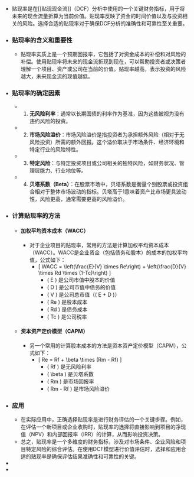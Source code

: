 - 贴现率是在[[贴现现金流]]（DCF）分析中使用的一个关键财务指标，用于将未来的现金流量折算为当前价值。贴现率反映了资金的时间价值以及与投资相关的风险。选择合适的贴现率对于确保DCF分析的准确性和可靠性至关重要。
- ### 贴现率的含义和重要性
	- 贴现率实质上是一个预期回报率，它包括了对资金成本的补偿和对风险的补偿。使用贴现率将未来的现金流折现到现在，可以帮助投资者或决策者理解一个项目、资产或公司在当前的价值。贴现率越高，表示投资的风险越大，未来现金流的现值越低。
- ### 贴现率的确定因素
	- 1. **无风险利率**：通常以长期国债的利率作为基准，因为这些被视为没有违约风险的投资。
	- 2. **市场风险溢价**：市场风险溢价是指投资者为承担额外风险（相对于无风险投资）所需的额外回报。这个溢价取决于市场条件、经济环境和特定行业的风险特性。
	- 3. **特定风险**：与特定投资项目或公司相关的独特风险，如财务状况、管理层能力、行业地位等。
	- 4. **贝塔系数（Beta）**：在股票市场中，贝塔系数是衡量个别股票或投资组合相对于整体市场波动的指标。贝塔高于1意味着资产比市场更具波动性，风险更高，通常需要更高的风险溢价。
- ### 计算贴现率的方法
	- #### 加权平均资本成本（WACC）
		- 对于企业项目的贴现率，常用的方法是计算加权平均资本成本（WACC）。WACC是企业资金（包括债务和股本）的成本的加权平均值，公式如下：
			- \[ WACC = \left(\frac{E}{V} \times Re\right) + \left(\frac{D}{V} \times Rd \times (1-Tc)\right) \]
				- \( E \) 是公司市值中股本的价值
				- \( D \) 是公司市值中债务的价值
				- \( V \) 是公司总市值（\( E + D \)）
				- \( Re \) 是股本成本
				- \( Rd \) 是债务成本
				- \( Tc \) 是公司税率
	- #### 资本资产定价模型（CAPM）
		- 另一个常用的计算股本成本的方法是资本资产定价模型（CAPM），公式如下：
			- \[ Re = Rf + \beta \times (Rm - Rf) \]
				- \( Rf \) 是无风险利率
				- \( \beta \) 是贝塔系数
				- \( Rm \) 是市场回报率
				- \( Rm - Rf \) 是市场风险溢价
- ### 应用
	- 在实际应用中，正确选择贴现率是进行财务评估的一个关键步骤。例如，在评估一个新项目或企业收购时，贴现率的选择将直接影响到项目的净现值（NPV）和内部回报率（IRR）的计算，从而影响投资决策。
	- 总之，贴现率是一个多维度的财务指标，涉及对市场条件、企业风险和项目特定风险的综合评估。在使用DCF模型进行价值评估时，选择和应用合适的贴现率是确保评估结果准确性和可靠性的关键。
-
-